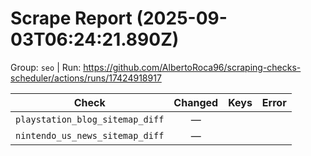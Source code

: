 # Scrape Report (2025-09-03T06:24:21.890Z)

Group: `seo`  |  Run: https://github.com/AlbertoRoca96/scraping-checks-scheduler/actions/runs/17424918917

| Check | Changed | Keys | Error |
|---|:---:|:--|:--|
| `playstation_blog_sitemap_diff` | — |  |  |
| `nintendo_us_news_sitemap_diff` | — |  |  |
